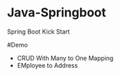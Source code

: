 # Java-Springboot
Spring Boot Kick Start

#Demo
- CRUD With Many to One Mapping
- EMployee to Address
